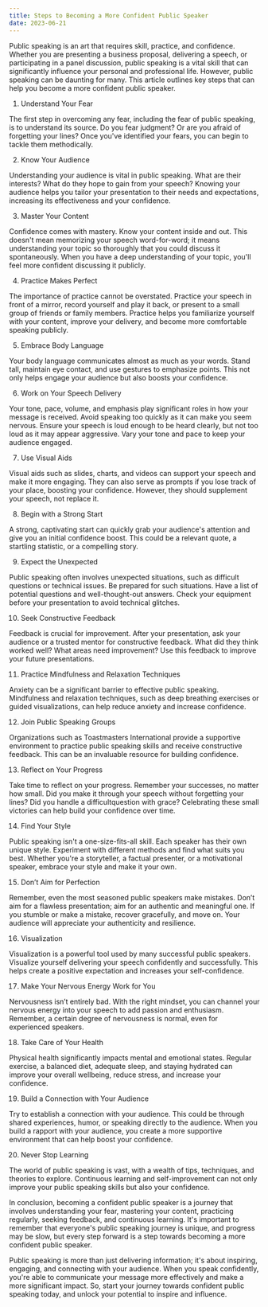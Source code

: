 ```yaml
---
title: Steps to Becoming a More Confident Public Speaker
date: 2023-06-21
---
```

Public speaking is an art that requires skill, practice, and confidence. Whether you are presenting a business proposal, delivering a speech, or participating in a panel discussion, public speaking is a vital skill that can significantly influence your personal and professional life. However, public speaking can be daunting for many. This article outlines key steps that can help you become a more confident public speaker.

1. Understand Your Fear

The first step in overcoming any fear, including the fear of public speaking, is to understand its source. Do you fear judgment? Or are you afraid of forgetting your lines? Once you've identified your fears, you can begin to tackle them methodically.

2. Know Your Audience

Understanding your audience is vital in public speaking. What are their interests? What do they hope to gain from your speech? Knowing your audience helps you tailor your presentation to their needs and expectations, increasing its effectiveness and your confidence.

3. Master Your Content

Confidence comes with mastery. Know your content inside and out. This doesn't mean memorizing your speech word-for-word; it means understanding your topic so thoroughly that you could discuss it spontaneously. When you have a deep understanding of your topic, you'll feel more confident discussing it publicly.

4. Practice Makes Perfect

The importance of practice cannot be overstated. Practice your speech in front of a mirror, record yourself and play it back, or present to a small group of friends or family members. Practice helps you familiarize yourself with your content, improve your delivery, and become more comfortable speaking publicly.

5. Embrace Body Language

Your body language communicates almost as much as your words. Stand tall, maintain eye contact, and use gestures to emphasize points. This not only helps engage your audience but also boosts your confidence.

6. Work on Your Speech Delivery

Your tone, pace, volume, and emphasis play significant roles in how your message is received. Avoid speaking too quickly as it can make you seem nervous. Ensure your speech is loud enough to be heard clearly, but not too loud as it may appear aggressive. Vary your tone and pace to keep your audience engaged.

7. Use Visual Aids

Visual aids such as slides, charts, and videos can support your speech and make it more engaging. They can also serve as prompts if you lose track of your place, boosting your confidence. However, they should supplement your speech, not replace it.

8. Begin with a Strong Start

A strong, captivating start can quickly grab your audience's attention and give you an initial confidence boost. This could be a relevant quote, a startling statistic, or a compelling story.

9. Expect the Unexpected

Public speaking often involves unexpected situations, such as difficult questions or technical issues. Be prepared for such situations. Have a list of potential questions and well-thought-out answers. Check your equipment before your presentation to avoid technical glitches.

10. Seek Constructive Feedback

Feedback is crucial for improvement. After your presentation, ask your audience or a trusted mentor for constructive feedback. What did they think worked well? What areas need improvement? Use this feedback to improve your future presentations.

11. Practice Mindfulness and Relaxation Techniques

Anxiety can be a significant barrier to effective public speaking. Mindfulness and relaxation techniques, such as deep breathing exercises or guided visualizations, can help reduce anxiety and increase confidence.

12. Join Public Speaking Groups

Organizations such as Toastmasters International provide a supportive environment to practice public speaking skills and receive constructive feedback. This can be an invaluable resource for building confidence.

13. Reflect on Your Progress

Take time to reflect on your progress. Remember your successes, no matter how small. Did you make it through your speech without forgetting your lines? Did you handle a difficultquestion with grace? Celebrating these small victories can help build your confidence over time.

14. Find Your Style

Public speaking isn't a one-size-fits-all skill. Each speaker has their own unique style. Experiment with different methods and find what suits you best. Whether you're a storyteller, a factual presenter, or a motivational speaker, embrace your style and make it your own.

15. Don’t Aim for Perfection

Remember, even the most seasoned public speakers make mistakes. Don’t aim for a flawless presentation; aim for an authentic and meaningful one. If you stumble or make a mistake, recover gracefully, and move on. Your audience will appreciate your authenticity and resilience.

16. Visualization

Visualization is a powerful tool used by many successful public speakers. Visualize yourself delivering your speech confidently and successfully. This helps create a positive expectation and increases your self-confidence.

17. Make Your Nervous Energy Work for You

Nervousness isn’t entirely bad. With the right mindset, you can channel your nervous energy into your speech to add passion and enthusiasm. Remember, a certain degree of nervousness is normal, even for experienced speakers.

18. Take Care of Your Health

Physical health significantly impacts mental and emotional states. Regular exercise, a balanced diet, adequate sleep, and staying hydrated can improve your overall wellbeing, reduce stress, and increase your confidence.

19. Build a Connection with Your Audience

Try to establish a connection with your audience. This could be through shared experiences, humor, or speaking directly to the audience. When you build a rapport with your audience, you create a more supportive environment that can help boost your confidence.

20. Never Stop Learning

The world of public speaking is vast, with a wealth of tips, techniques, and theories to explore. Continuous learning and self-improvement can not only improve your public speaking skills but also your confidence.

In conclusion, becoming a confident public speaker is a journey that involves understanding your fear, mastering your content, practicing regularly, seeking feedback, and continuous learning. It's important to remember that everyone's public speaking journey is unique, and progress may be slow, but every step forward is a step towards becoming a more confident public speaker.

Public speaking is more than just delivering information; it's about inspiring, engaging, and connecting with your audience. When you speak confidently, you're able to communicate your message more effectively and make a more significant impact. So, start your journey towards confident public speaking today, and unlock your potential to inspire and influence.